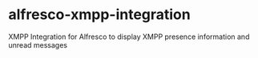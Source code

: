 alfresco-xmpp-integration
=========================

XMPP Integration for Alfresco to display XMPP presence information and unread messages
